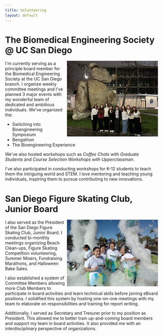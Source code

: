 ```yaml
---
title: Volunteering
layout: default
---
```


# The Biomedical Engineering Society @ UC San Diego

<img align="right" src="docs/assets/Screenshot 2025-03-27 at 2.20.32 PM.png" style="width: 300px; height: 250px;" alt="My Image">

I'm currently serving as a principle board member for the Biomedical Engineering Society at the UC San Diego branch. I organize weekly committee meetings and I've planned 3 major events with my wonderful team of dedicated and ambitious individuals. We've organized the:
- Switching into Bioengineering Symposium
- Bengathon
- The Bioengineering Experience
  
We've also hosted workshops such as _Coffee Chats with Graduate Students_ and _Course Selection Workshops with Upperclassman_. 

I've also participated in conducting workshops for K-12 students to teach them the intriguing world and STEM. I love mentoring and teaching young individuals, inspiring them to pursue contributing to new innovations. 

# San Diego Figure Skating Club, Junior Board

<img align="right" src="docs/assets/IMG_20220312_091124323_HDR.jpg" style="width: 300px; height: 220px;" alt="My Image">

I also served as the President of the San Diego Figure Skating Club, Junior Board. I conducted bi-monthly meetings organizing Beach Clean-ups, Figure Skating Competition volunteering, Summer Mixers, Fundraising Marathons, and Halloween Bake Sales. 

I also established a system of Committee Members allowing more Club Members to participate in board activities and learn technical skills before joining eBoard positions. I solidified this system by hosting one-on-one meetings with my team to elaborate on responsibilities and training for report writing. 

Additionally, I served as Secretary and Tresurer prior to my position as President. This allowed me to better train up-and-coming board members and support my team in board activities. It also provided me with an interdisciplinary perspective of organizations. 
